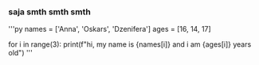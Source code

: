 ### saja smth smth smth

'''py
names = ['Anna', 'Oskars', 'Dzenifera']
ages = [16, 14, 17]

for i in range(3):
    print(f"hi, my name is {names[i]} and i am {ages[i]} years old")
'''
